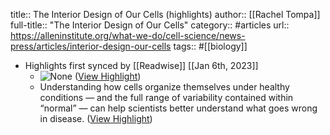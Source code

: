 title:: The Interior Design of Our Cells (highlights)
author:: [[Rachel Tompa]]
full-title:: "The Interior Design of Our Cells"
category:: #articles
url:: https://alleninstitute.org/what-we-do/cell-science/news-press/articles/interior-design-our-cells
tags:: #[[biology]]

- Highlights first synced by [[Readwise]] [[Jan 6th, 2023]]
	- ![None](https://alleninstitute.org/files/resources/1671669001/4593/) ([View Highlight](https://read.readwise.io/read/01gp2335sbfbe01zwdt70pztq1))
	- Understanding how cells organize themselves under healthy conditions — and the full range of variability contained within “normal” — can help scientists better understand what goes wrong in disease. ([View Highlight](https://read.readwise.io/read/01gp23gsf1gb6077ncb26h1rc8))